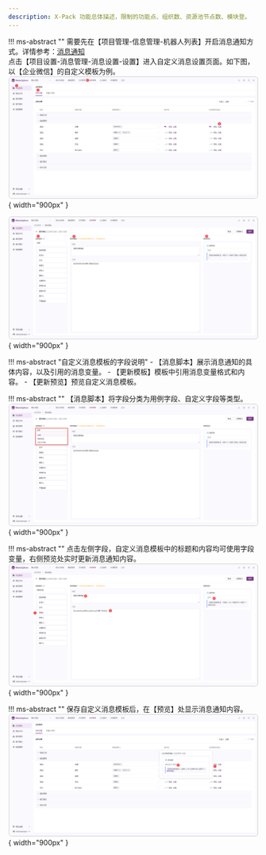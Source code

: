 ```yaml
---
description: X-Pack 功能总体描述，限制的功能点、组织数、资源池节点数、模块登。
---
```


!!! ms-abstract ""
    需要先在【项目管理-信息管理-机器人列表】开启消息通知方式。详情参考：[消息通知](../../user_manual/project_management/message_management.md)<br>
    点击【项目设置-消息管理-消息设置-设置】进入自定义消息设置页面。如下图，以【企业微信】的自定义模板为例。
![!消息通知](../../img/X-Pack/message/消息通知.png){ width="900px" }

![!自定义消息通知](../../img/X-Pack/message/自定义消息通知.png){ width="900px" }

!!! ms-abstract "自定义消息模板的字段说明"
    - 【消息脚本】展示消息通知的具体内容，以及引用的消息变量。
    - 【更新模板】模板中引用消息变量格式和内容。
    - 【更新预览】预览自定义消息模板。

!!! ms-abstract ""
    【消息脚本】将字段分类为用例字段、自定义字段等类型。
![!消息脚本](../../img/X-Pack/message/消息脚本.png){ width="900px" }

!!! ms-abstract ""
    点击左侧字段，自定义消息模板中的标题和内容均可使用字段变量，右侧预览处实时更新消息通知内容。
![!自定义消息模板内容](../../img/X-Pack/message/自定义消息模板内容.png){ width="900px" }

!!! ms-abstract ""
    保存自定义消息模板后，在【预览】处显示消息通知内容。
![!预览内容](../../img/X-Pack/message/预览内容.png){ width="900px" }






